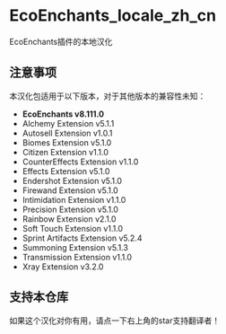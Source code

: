 # EcoEnchants_locale_zh_cn

EcoEnchants插件的本地汉化

## 注意事项

本汉化包适用于以下版本，对于其他版本的兼容性未知：

- **EcoEnchants v8.111.0**
- Alchemy Extension v5.1.1
- Autosell Extension v1.0.1
- Biomes Extension v5.1.0
- Citizen Extension v1.1.0
- CounterEffects Extension v1.1.0
- Effects Extension v5.1.0
- Endershot Extension v5.1.0
- Firewand Extension v5.1.0
- Intimidation Extension v1.1.0
- Precision Extension v5.1.0
- Rainbow Extension v2.1.0
- Soft Touch Extension v1.1.0
- Sprint Artifacts Extension v5.2.4
- Summoning Extension v5.1.3
- Transmission Extension v1.1.0
- Xray Extension v3.2.0

## 支持本仓库

如果这个汉化对你有用，请点一下右上角的star支持翻译者！
